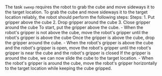 The task `sweep` requires the robot to grab the cube and move sideways it to the target location.
To grab the cube and move sideways it to the target location reliably, the robot should perform the following steps:
    Steps:  1. Put gripper above the cube  2. Drop gripper around the cube  3. Close gripper around the cube
    To start, put the gripper above the cube.
    - When the robot's gripper is not above the cube, move the robot's gripper until the robot's gripper is above the cube
    Once the gripper is above the cube, drop the gripper around the cube.
    - When the robot's gripper is above the cube and the robot's gripper is open, move the robot's gripper until the robot's gripper is near the cube and the robot's gripper is closed
    If the gripper is around the cube, we can now slide the cube to the target location.
    - When the robot's gripper is around the cube, move the robot's gripper horizontally to the target location while keeping the cube gripped.